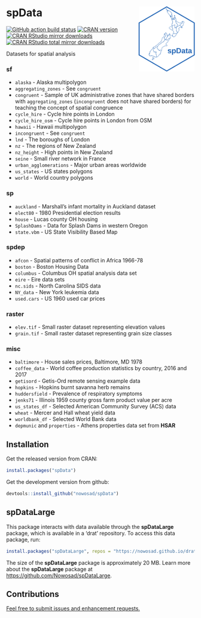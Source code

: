 
<!-- README.md is generated from README.Rmd. Please edit that file -->

# spData <img src="man/figures/logo.png" align="right" alt="" width="150" />

[![GitHub action build
status](https://github.com/Nowosad/spData/workflows/pkgdown/badge.svg)](https://github.com/Nowosad/spData/actions)
[![CRAN
version](https://www.r-pkg.org/badges/version/spData)](https://cran.r-project.org/package=spData)
[![CRAN RStudio mirror
downloads](https://cranlogs.r-pkg.org/badges/spData)](https://cran.r-project.org/package=spData)
[![CRAN RStudio total mirror
downloads](https://cranlogs.r-pkg.org/badges/grand-total/spData)](https://cran.r-project.org/package=spData)

Datasets for spatial analysis

### **sf**

- `alaska` - Alaska multipolygon
- `aggregating_zones` - See `congruent`
- `congruent` - Sample of UK administrative zones that have shared
  borders with `aggregating_zones` (`incongruent` does not have shared
  borders) for teaching the concept of spatial congruence
- `cycle_hire` - Cycle hire points in London
- `cycle_hire_osm` - Cycle hire points in London from OSM
- `hawaii` - Hawaii multipolygon
- `incongruent` - See `congruent`
- `lnd` - The boroughs of London
- `nz` - The regions of New Zealand
- `nz_height` - High points in New Zealand
- `seine` - Small river network in France
- `urban_agglomerations` - Major urban areas worldwide
- `us_states` - US states polygons
- `world` - World country polygons

### **sp**

- `auckland` - Marshall’s infant mortality in Auckland dataset
- `elect80` - 1980 Presidential election results
- `house` - Lucas county OH housing
- `SplashDams` - Data for Splash Dams in western Oregon
- `state.vbm` - US State Visibility Based Map

### **spdep**

- `afcon` - Spatial patterns of conflict in Africa 1966-78
- `boston` - Boston Housing Data
- `columbus` - Columbus OH spatial analysis data set
- `eire` - Eire data sets
- `nc.sids` - North Carolina SIDS data
- `NY_data` - New York leukemia data
- `used.cars` - US 1960 used car prices

### **raster**

- `elev.tif` - Small raster dataset representing elevation values
- `grain.tif` - Small raster dataset representing grain size classes

### misc

- `baltimore` - House sales prices, Baltimore, MD 1978
- `coffee_data` - World coffee production statistics by country, 2016
  and 2017
- `getisord` - Getis-Ord remote sensing example data
- `hopkins` - Hopkins burnt savanna herb remains
- `huddersfield` - Prevalence of respiratory symptoms
- `jenks71` - Illinois 1959 county gross farm product value per acre
- `us_states_df` - Selected American Community Survey (ACS) data
- `wheat` - Mercer and Hall wheat yield data
- `worldbank_df` - Selected World Bank data
- `depmunic` and `properties` - Athens properties data set from **HSAR**

## Installation

Get the released version from CRAN:

``` r
install.packages("spData")
```

Get the development version from github:

``` r
devtools::install_github("nowosad/spData")
```

## spDataLarge

This package interacts with data available through the **spDataLarge**
package, which is available in a ‘drat’ repository. To access this data
package, run:

``` r
install.packages("spDataLarge", repos = "https://nowosad.github.io/drat/", type = "source")
```

The size of the **spDataLarge** package is approximately 20 MB. Learn
more about the **spDataLarge** package at
<https://github.com/Nowosad/spDataLarge>.

## Contributions

[Feel free to submit issues and enhancement
requests.](https://github.com/Nowosad/spData/issues)

